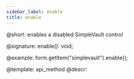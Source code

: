 ```yaml
---
sidebar_label: enable
title: enable
---          
```


@short: enables a disabled SimpleVault control

@signature: enable(): void;





@example:
form.getItem("simplevault").enable();


@template: api_method
@descr:


